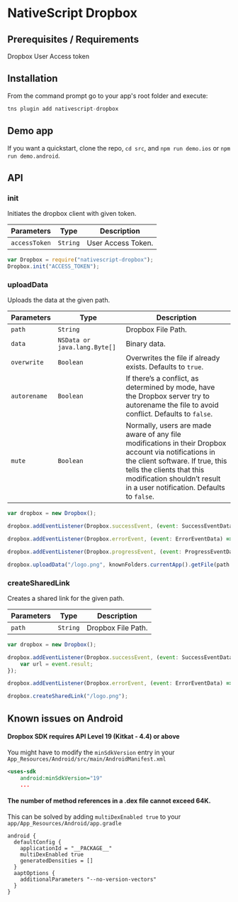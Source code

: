 # NativeScript Dropbox

## Prerequisites / Requirements
Dropbox User Access token

## Installation
From the command prompt go to your app's root folder and execute:

```javascript
tns plugin add nativescript-dropbox
```

## Demo app
If you want a quickstart, clone the repo, `cd src`, and `npm run demo.ios` or `npm run demo.android`.

## API

### init
Initiates the dropbox client with given token.

| Parameters | Type | Description |
| ---  | --- | --- |
| `accessToken` | `String` | User Access Token. |

```js
var Dropbox = require("nativescript-dropbox");
Dropbox.init("ACCESS_TOKEN");
```

### uploadData
Uploads the data at the given path.

| Parameters | Type | Description |
| ---  | --- | --- |
| `path` | `String` | Dropbox File Path. |
| `data` | `NSData or java.lang.Byte[]` | Binary data. |
| `overwrite` | `Boolean` | Overwrites the file if already exists. Defaults to `true`. |
| `autorename` | `Boolean` | If there’s a conflict, as determined by mode, have the Dropbox server try to autorename the file to avoid conflict. Defaults to `false`. |
| `mute` | `Boolean` | Normally, users are made aware of any file modifications in their Dropbox account via notifications in the client software. If true, this tells the clients that this modification shouldn’t result in a user notification. Defaults to `false`. |

```js
var dropbox = new Dropbox();

dropbox.addEventListener(Dropbox.successEvent, (event: SuccessEventData) => { ... });

dropbox.addEventListener(Dropbox.errorEvent, (event: ErrorEventData) => { ... });

dropbox.addEventListener(Dropbox.progressEvent, (event: ProgressEventData) => { ... });

dropbox.uploadData("/logo.png", knownFolders.currentApp().getFile(path.join("images", "logo.png")).readSync());
```

### createSharedLink
Creates a shared link for the given path.

| Parameters | Type | Description |
| ---  | --- | --- |
| `path` | `String` | Dropbox File Path. |

```js
var dropbox = new Dropbox();

dropbox.addEventListener(Dropbox.successEvent, (event: SuccessEventData) => { 
    var url = event.result;
});

dropbox.addEventListener(Dropbox.errorEvent, (event: ErrorEventData) => { ... });

dropbox.createSharedLink("/logo.png");
```
## Known issues on Android

#### Dropbox SDK requires API Level 19 (Kitkat - 4.4) or above
You might have to modify the `minSdkVersion` entry in your `App_Resources/Android/src/main/AndroidManifest.xml` 

```xml
<uses-sdk
	android:minSdkVersion="19"
	...
```

#### The number of method references in a .dex file cannot exceed 64K.

This can be solved by adding `multiDexEnabled true` to your `app/App_Resources/Android/app.gradle`

```
android {  
  defaultConfig {  
    applicationId = "__PACKAGE__"  
    multiDexEnabled true
    generatedDensities = []
  }  
  aaptOptions {  
    additionalParameters "--no-version-vectors"  
  }  
}
```